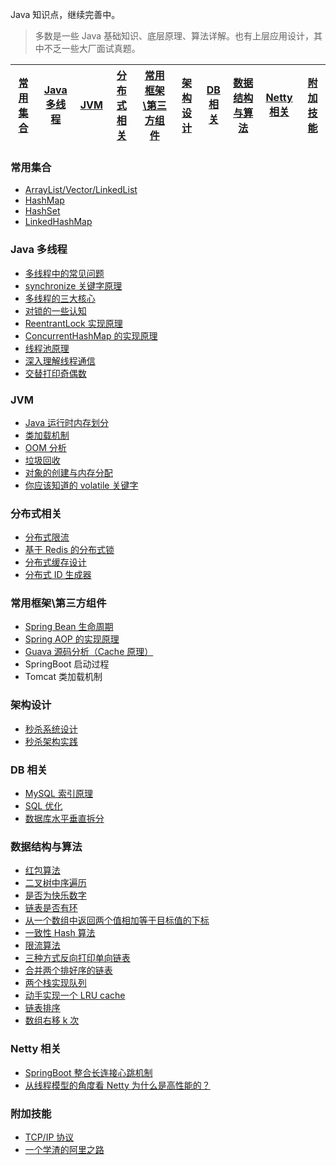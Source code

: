 Java 知识点，继续完善中。

> 多数是一些 Java 基础知识、底层原理、算法详解。也有上层应用设计，其中不乏一些大厂面试真题。



[常用集合](https://github.com/leefine/Java-Interview/blob/master/README.md#%E5%B8%B8%E7%94%A8%E9%9B%86%E5%90%88) | [Java 多线程](https://github.com/leefine/Java-Interview/blob/master/README.md#java-%E5%A4%9A%E7%BA%BF%E7%A8%8B) | [JVM](https://github.com/leefine/Java-Interview/blob/master/README.md#jvm) | [分布式相关](https://github.com/leefine/Java-Interview/blob/master/README.md#%E5%88%86%E5%B8%83%E5%BC%8F%E7%9B%B8%E5%85%B3) |[常用框架\第三方组件](https://github.com/leefine/Java-Interview/blob/master/README.md#%E5%B8%B8%E7%94%A8%E6%A1%86%E6%9E%B6%E7%AC%AC%E4%B8%89%E6%96%B9%E7%BB%84%E4%BB%B6)|[架构设计](https://github.com/leefine/Java-Interview/blob/master/README.md#%E6%9E%B6%E6%9E%84%E8%AE%BE%E8%AE%A1)|[DB 相关](https://github.com/leefine/Java-Interview/blob/master/README.md#db-%E7%9B%B8%E5%85%B3)|[数据结构与算法](https://github.com/leefine/Java-Interview/blob/master/README.md#%E6%95%B0%E6%8D%AE%E7%BB%93%E6%9E%84%E4%B8%8E%E7%AE%97%E6%B3%95)|[Netty 相关](https://github.com/leefine/Java-Interview#netty-%E7%9B%B8%E5%85%B3)|[附加技能](https://github.com/leefine/Java-Interview/blob/master/README.md#%E9%99%84%E5%8A%A0%E6%8A%80%E8%83%BD)|
---- | --- | --- | ---| ---| ---| ---| ---| ---|---|



### 常用集合
- [ArrayList/Vector/LinkedList](https://github.com/leefine/Java-Interview/blob/master/MD/ArrayListVectorLinkedList.md)
- [HashMap](https://github.com/leefine/Java-Interview/blob/master/MD/HashMap.md)
- [HashSet](https://github.com/leefine/Java-Interview/blob/master/MD/collection/HashSet.md)
- [LinkedHashMap](https://github.com/leefine/Java-Interview/blob/master/MD/collection/LinkedHashMap.md)

### Java 多线程
- [多线程中的常见问题](https://github.com/leefine/Java-Interview/blob/master/MD/Thread-common-problem.md)
- [synchronize 关键字原理](https://github.com/leefine/Java-Interview/blob/master/MD/Synchronize.md)
- [多线程的三大核心](https://github.com/leefine/Java-Interview/blob/master/MD/Threadcore.md)
- [对锁的一些认知](https://github.com/leefine/Java-Interview/blob/master/MD/Java-lock.md)
- [ReentrantLock 实现原理 ](https://github.com/leefine/Java-Interview/blob/master/MD/ReentrantLock.md)
- [ConcurrentHashMap 的实现原理](https://github.com/leefine/Java-Interview/blob/master/MD/ConcurrentHashMap.md)
- [线程池原理](https://github.com/leefine/Java-Interview/blob/master/MD/ThreadPoolExecutor.md)
- [深入理解线程通信](https://github.com/leefine/Java-Interview/blob/master/MD/concurrent/thread-communication.md)
- [交替打印奇偶数](https://github.com/leefine/Java-Interview/blob/master/src/main/java/com/leefine/actual/TwoThread.java)

### JVM
- [Java 运行时内存划分](https://github.com/leefine/Java-Interview/blob/master/MD/MemoryAllocation.md)
-  [类加载机制](https://github.com/leefine/Java-Interview/blob/master/MD/ClassLoad.md)
-  [OOM 分析](https://github.com/leefine/Java-Interview/blob/master/MD/OOM-analysis.md)
- [垃圾回收](https://github.com/leefine/Java-Interview/blob/master/MD/GarbageCollection.md)
- [对象的创建与内存分配](https://github.com/leefine/Java-Interview/blob/master/MD/newObject.md)
- [你应该知道的 volatile 关键字](https://github.com/leefine/Java-Interview/blob/master/MD/concurrent/volatile.md)

### 分布式相关

- [分布式限流](http://leefine.top/2018/04/28/sbc/sbc7-Distributed-Limit/)
- [基于 Redis 的分布式锁](http://leefine.top/2018/03/29/distributed-lock/distributed-lock-redis/)
- [分布式缓存设计](https://github.com/leefine/Java-Interview/blob/master/MD/Cache-design.md)
- [分布式 ID 生成器](https://github.com/leefine/Java-Interview/blob/master/MD/ID-generator.md)

### 常用框架\第三方组件

- [Spring Bean 生命周期](https://github.com/leefine/Java-Interview/blob/master/MD/spring/spring-bean-lifecycle.md)
- [Spring AOP 的实现原理](https://github.com/leefine/Java-Interview/blob/master/MD/SpringAOP.md)
- [Guava 源码分析（Cache 原理）](https://leefine.top/2018/06/13/guava/guava-cache/)
- SpringBoot 启动过程
- Tomcat 类加载机制


### 架构设计
- [秒杀系统设计](https://github.com/leefine/Java-Interview/blob/master/MD/Spike.md)
- [秒杀架构实践](http://leefine.top/2018/05/07/ssm/SSM18-seconds-kill/)

### DB 相关

- [MySQL 索引原理](https://github.com/leefine/Java-Interview/blob/master/MD/MySQL-Index.md)
- [SQL 优化](https://github.com/leefine/Java-Interview/blob/master/MD/SQL-optimization.md)
- [数据库水平垂直拆分](https://github.com/leefine/Java-Interview/blob/master/MD/DB-split.md)

### 数据结构与算法
- [红包算法](https://github.com/leefine/Java-Interview/blob/master/src/main/java/com/leefine/red/RedPacket.java)
- [二叉树中序遍历](https://github.com/leefine/Java-Interview/blob/master/src/main/java/com/leefine/algorithm/BinaryNode.java#L76-L101)
- [是否为快乐数字](https://github.com/leefine/Java-Interview/blob/master/src/main/java/com/leefine/algorithm/HappyNum.java#L38-L55)
- [链表是否有环](https://github.com/leefine/Java-Interview/blob/master/src/main/java/com/leefine/algorithm/LinkLoop.java#L32-L59)
- [从一个数组中返回两个值相加等于目标值的下标](https://github.com/leefine/Java-Interview/blob/master/src/main/java/com/leefine/algorithm/TwoSum.java#L38-L59)
- [一致性 Hash 算法](https://github.com/leefine/Java-Interview/blob/master/MD/Consistent-Hash.md)
- [限流算法](https://github.com/leefine/Java-Interview/blob/master/MD/Limiting.md)
- [三种方式反向打印单向链表](https://github.com/leefine/Java-Interview/blob/master/src/main/java/com/leefine/algorithm/ReverseNode.java)
- [合并两个排好序的链表](https://github.com/leefine/Java-Interview/blob/master/src/main/java/com/leefine/algorithm/MergeTwoSortedLists.java)
- [两个栈实现队列](https://github.com/leefine/Java-Interview/blob/master/src/main/java/com/leefine/algorithm/TwoStackQueue.java)
- [动手实现一个 LRU cache](http://leefine.top/2018/04/07/algorithm/LRU-cache/)
- [链表排序](./src/main/java/com/leefine/algorithm/LinkedListMergeSort.java)
- [数组右移 k 次](./src/main/java/com/leefine/algorithm/ArrayKShift.java)

### Netty 相关
- [SpringBoot 整合长连接心跳机制](https://leefine.top/2018/05/24/netty/Netty(1)TCP-Heartbeat/)
- [从线程模型的角度看 Netty 为什么是高性能的？](https://leefine.top/2018/07/04/netty/Netty(2)Thread-model/)

### 附加技能

- [TCP/IP 协议](https://github.com/leefine/Java-Interview/blob/master/MD/TCP-IP.md)
- [一个学渣的阿里之路](https://leefine.top/2018/06/21/personal/Interview-experience/)


